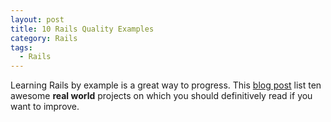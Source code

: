```yaml
---
layout: post
title: 10 Rails Quality Examples
category: Rails
tags:
  - Rails
---
```

Learning Rails by example is a great way to progress. This [blog post](http://jetpackweb.com/blog/2009/10/14/high-quality-ruby-on-rails-example-applications/)
list ten awesome **real world** projects on which you should
definitively read if you want to improve. 

